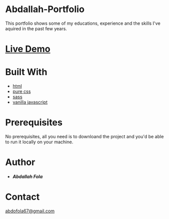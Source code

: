 # Abdallah-Portfolio
 This portfolio shows some of my educations, experience and the skills I've aquired in the past few years.
 # [Live Demo](https://abdofola.github.io/Abdallah-Portfolio/root/)
# Built With
+ [html](https://developer.mozilla.org/en-US/docs/Web/HTML)
+ [pure css](https://developer.mozilla.org/en-US/docs/Web/CSS)
+ [sass](https://sass-lang.com/)
+ [vanilla javascript](https://developer.mozilla.org/en-US/docs/Web/JavaScript)
# Prerequisites
 No prerequisites, all you need is to downloand the project and you'd be able to run it locally on your machine.
# Author
+ ##### Abdallah Fola
# Contact
 abdofola67@gmail.com
